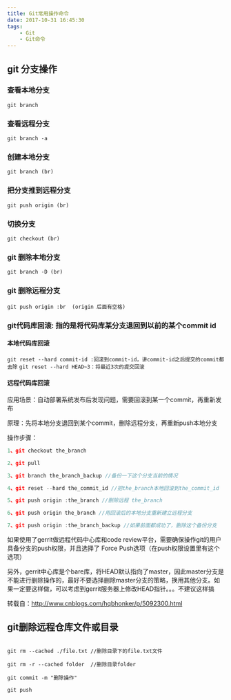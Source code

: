 ```yaml
---
title: Git常用操作命令
date: 2017-10-31 16:45:30
tags:
    - Git
    - Git命令
---
```


## git 分支操作

### 查看本地分支
`git branch`

### 查看远程分支
`git branch -a`


### 创建本地分支
`git branch (br)`

<!-- more -->

### 把分支推到远程分支 

`git push origin (br)`

### 切换分支
`git checkout (br)`

### git 删除本地分支

`git branch -D (br)`

### git 删除远程分支

`git push origin :br  (origin 后面有空格)`

### git代码库回滚: 指的是将代码库某分支退回到以前的某个commit id

#### 本地代码库回滚

`git reset --hard commit-id :回滚到commit-id，讲commit-id之后提交的commit都去除`
`git reset --hard HEAD~3：将最近3次的提交回滚`

#### 远程代码库回滚


应用场景：自动部署系统发布后发现问题，需要回滚到某一个commit，再重新发布

原理：先将本地分支退回到某个commit，删除远程分支，再重新push本地分支

操作步骤：

```javascript
1、git checkout the_branch

2、git pull

3、git branch the_branch_backup //备份一下这个分支当前的情况

4、git reset --hard the_commit_id //把the_branch本地回滚到the_commit_id

5、git push origin :the_branch //删除远程 the_branch

6、git push origin the_branch //用回滚后的本地分支重新建立远程分支

7、git push origin :the_branch_backup //如果前面都成功了，删除这个备份分支

```

如果使用了gerrit做远程代码中心库和code review平台，需要确保操作git的用户具备分支的push权限，并且选择了 Force Push选项（在push权限设置里有这个选项）

另外，gerrit中心库是个bare库，将HEAD默认指向了master，因此master分支是不能进行删除操作的，最好不要选择删除master分支的策略，换用其他分支。如果一定要这样做，可以考虑到gerrit服务器上修改HEAD指针。。。不建议这样搞

转载自：http://www.cnblogs.com/hqbhonker/p/5092300.html


## git删除远程仓库文件或目录

```

git rm --cached ./file.txt //删除目录下的file.txt文件

git rm -r --cached folder  //删除目录folder

git commit -m "删除操作"

git push

```
